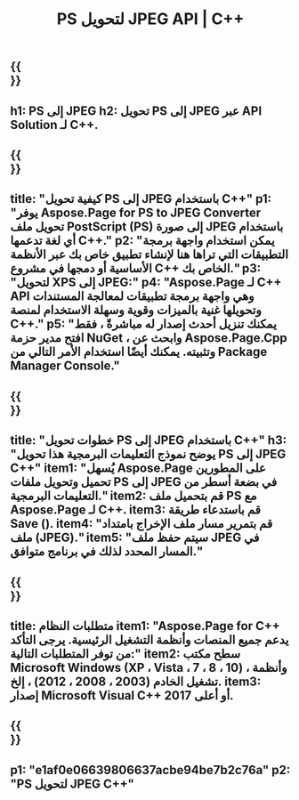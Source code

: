 ﻿---
translation: true
template: /_templates/_conversion-child-cpp.md
title: PS لتحويل JPEG API | C++
url: /cpp/conversion/ps-to-jpeg/
description: PS لتحويل JPEG المقدم من Aspose.Page لحل C++ API. يعمل في بيئة تشغيل C++ لأنظمة التشغيل Windows 32 بت و Windows 64 بت و Linux 64 بت.
informat: PS
outformat: JPEG
otherformats: XPS EPS
---

{{<section banner>}}
---
h1: PS إلى JPEG
h2: تحويل PS إلى JPEG عبر API Solution لـ C++.
---

{{<section overview>}}
---
title: "كيفية تحويل PS إلى JPEG باستخدام C++"
p1: "يوفر Aspose.Page for PS to JPEG Converter تحويل ملف PostScript (PS) إلى صورة JPEG باستخدام أي لغة تدعمها C++."
p2: "يمكن استخدام واجهة برمجة التطبيقات التي تراها هنا لإنشاء تطبيق خاص بك عبر الأنظمة الأساسية أو دمجها في مشروع C++ الخاص بك."
p3: "لتحويل XPS إلى JPEG:"
p4: "Aspose.Page لـ C++ API وهي واجهة برمجة تطبيقات لمعالجة المستندات وتحويلها غنية بالميزات وقوية وسهلة الاستخدام لمنصة C++."
p5: "يمكنك تنزيل أحدث إصدار له مباشرةً ، فقط افتح مدير حزمة NuGet ، وابحث عن Aspose.Page.Cpp وتثبيته. يمكنك أيضًا استخدام الأمر التالي من Package Manager Console."
---

{{<section feature1>}}
---
title: "خطوات تحويل PS إلى JPEG باستخدام C++"
h3: "يوضح نموذج التعليمات البرمجية هذا تحويل PS إلى JPEG C++"
item1: "يُسهل Aspose.Page على المطورين تحميل وتحويل ملفات PS إلى JPEG في بضعة أسطر من التعليمات البرمجية."
item2: قم بتحميل ملف PS مع Aspose.Page لـ C++.
item3: قم باستدعاء طريقة Save ().
item4: "قم بتمرير مسار ملف الإخراج بامتداد ملف (JPEG)."
item5: "سيتم حفظ ملف JPEG في المسار المحدد لذلك في برنامج متوافق."
---

{{<section feature2>}}
---
title: متطلبات النظام
item1: "Aspose.Page for C++ يدعم جميع المنصات وأنظمة التشغيل الرئيسية. يرجى التأكد من توفر المتطلبات التالية:"
item2: سطح مكتب Microsoft Windows (XP ، Vista ، 7 ، 8 ، 10) ، وأنظمة تشغيل الخادم (2003 ، 2008 ، 2012) ، إلخ.
item3: إصدار Microsoft Visual C++ 2017 أو أعلى.
---

{{<section gist>}}
---
p1: "e1af0e06639806637acbe94be7b2c76a"
p2: "PS لتحويل JPEG C++"
---
